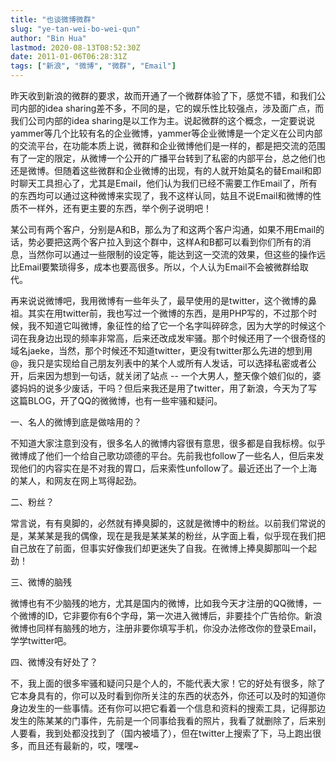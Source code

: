 ```yaml
---
title: "也谈微博微群"
slug: "ye-tan-wei-bo-wei-qun"
author: "Bin Hua"
lastmod: 2020-08-13T08:52:30Z
date: 2011-01-06T06:28:31Z
tags: ["新浪", "微博", "微群", "Email"]
---
```




昨天收到新浪的微群的要求，故而开通了一个微群体验了下，感觉不错，和我们公司内部的idea sharing差不多，不同的是，它的娱乐性比较强点，涉及面广点，而我们公司内部的idea sharing是以工作为主。说起微群的这个概念，一定要说说yammer等几个比较有名的企业微博，yammer等企业微博是一个定义在公司内部的交流平台，在功能本质上说，微群和企业微博他们是一样的，都是把交流的范围有了一定的限定，从微博一个公开的广播平台转到了私密的内部平台，总之他们也还是微博。但随着这些微群和企业微博的出现，有的人就开始莫名的替Email和即时聊天工具担心了，尤其是Email，他们认为我们已经不需要工作Email了，所有的东西均可以通过这种微博来实现了，我不这样认同，姑且不说Email和微博的性质不一样外，还有更主要的东西，举个例子说明吧！

某公司有两个客户，分别是A和B，那么为了和这两个客户沟通，如果不用Email的话，势必要把这两个客户拉入到这个群中，这样A和B都可以看到你们所有的消息，当然你可以通过一些限制的设定等，能达到这一交流的效果，但这些的操作远比Email要繁琐得多，成本也要高很多。所以，个人认为Email不会被微群给取代。

再来说说微博吧，我用微博有一些年头了，最早使用的是twitter，这个微博的鼻祖。其实在用twitter前，我也写过一个微博的东西，是用PHP写的，不过那个时候，我不知道它叫微博，象征性的给了它一个名字叫碎碎念，因为大学的时候这个词在我身边出现的频率非常高，后来还改成发牢骚。那个时候还用了一个很奇怪的域名jaeke，当然，那个时候还不知道twitter，更没有twitter那么先进的想到用@，我只是实现给自己朋友列表中的某个人或所有人发话，可以选择私密或者公开，后来因为想到一句话，就关闭了站点 -- 一个大男人，整天像个娘们似的，婆婆妈妈的说多少废话，干吗？但后来我还是用了twitter，用了新浪，今天为了写这篇BLOG，开了QQ的微微博，也有一些牢骚和疑问。

一、名人的微博到底是做啥用的？

不知道大家注意到没有，很多名人的微博内容很有意思，很多都是自我标榜。似乎微博成了他们一个给自己歌功颂德的平台。先前我也follow了一些名人，但后来发现他们的内容实在是不对我的胃口，后来索性unfollow了。最近还出了一个上海的某人，和网友在网上骂得起劲。

二、粉丝？

常言说，有有臭脚的，必然就有捧臭脚的，这就是微博中的粉丝。以前我们常说的是，某某某是我的偶像，现在是我是某某某的粉丝，从字面上看，似乎现在我们把自己放在了前面，但事实好像我们却更迷失了自我。在微博上捧臭脚那叫一个起劲！

三、微博的脑残

微博也有不少脑残的地方，尤其是国内的微博，比如我今天才注册的QQ微博，一个微博的ID，它非要你有6个字母，第一次进入微博后，非要挂个广告给你。新浪微博也同样有脑残的地方，注册非要你填写手机，你没办法修改你的登录Email，学学twitter吧。

四、微博没有好处了？

不，我上面的很多牢骚和疑问只是个人的，不能代表大家！它的好处有很多，除了它本身具有的，你可以及时看到你所关注的东西的状态外，你还可以及时的知道你身边发生的一些事情。还有你可以把它看着一个信息和资料的搜索工具，记得那边发生的陈某某的门事件，先前是一个同事给我看的照片，我看了就删除了，后来别人要看，我到处都没找到了（国内被墙了），但在twitter上搜索了下，马上跑出很多，而且还有最新的，哎，嘿嘿~